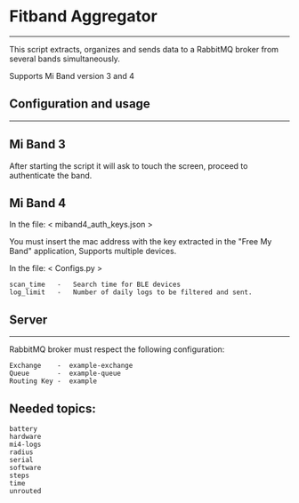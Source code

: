 # Fitband Aggregator
--------------------------------------------------------

This script extracts, organizes and sends data to a
RabbitMQ broker from several bands simultaneously.

Supports Mi Band version 3 and 4




## Configuration and usage
--------------------------------------------------------

## Mi Band 3       

After starting the script it will ask
to touch the screen, proceed to authenticate the band.

## Mi Band 4      

In the file: < miband4_auth_keys.json >                             

You must insert the mac address with the key extracted in the
"Free My Band" application, Supports multiple devices.

In the file: < Configs.py >                                         

    scan_time   -   Search time for BLE devices                     
    log_limit   -   Number of daily logs to be filtered and sent.   



## Server
--------------------------------------------------------

RabbitMQ broker must respect the following configuration:           

    Exchange    -  example-exchange                                 
    Queue       -  example-queue                                    
    Routing Key -  example                                          
                                                                    
## Needed topics:                                                    
    battery                                                   
    hardware                                                        
    mi4-logs                                                        
    radius                                                          
    serial                                                          
    software                                                        
    steps                                                           
    time                                                            
    unrouted                                                        
